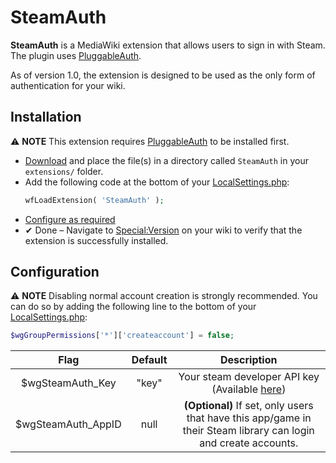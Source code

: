 # SteamAuth

**SteamAuth** is a MediaWiki extension that allows users to sign in with Steam. The plugin uses [PluggableAuth](https://www.mediawiki.org/wiki/Extension:PluggableAuth). 

As of version 1.0, the extension is designed to be used as the only form of authentication for your wiki.


## Installation
⚠ **NOTE** This extension requires [PluggableAuth](https://www.mediawiki.org/wiki/Extension:PluggableAuth) to be installed first.

- [Download](https://github.com/Banakin/SteamAuth/releases/) and place the file(s) in a directory called `SteamAuth` in your `extensions/` folder.
- Add the following code at the bottom of your [LocalSettings.php](https://www.mediawiki.org/wiki/Manual:LocalSettings.php):
  ```php
  wfLoadExtension( 'SteamAuth' );
  ```
- [Configure as required](#configuration)
- ✔ Done – Navigate to [Special:Version](https://www.mediawiki.org/wiki/Special:Version) on your wiki to verify that the extension is successfully installed.


## Configuration
⚠ **NOTE** Disabling normal account creation is strongly recommended. You can do so by adding the following line to the bottom of your [LocalSettings.php](https://www.mediawiki.org/wiki/Manual:LocalSettings.php):
```php
$wgGroupPermissions['*']['createaccount'] = false;
```

| Flag | Default | Description |
|:-:|:-:|:-:|
| $wgSteamAuth_Key | "key" | Your steam developer API key (Available [here](https://steamcommunity.com/dev/apikey)) |
| $wgSteamAuth_AppID | null | **(Optional)** If set, only users that have this app/game in their Steam library can login and create accounts. |
